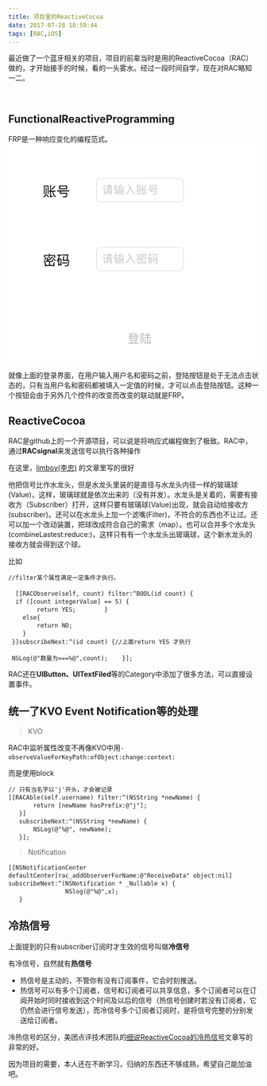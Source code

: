 ```yaml
---
title: 项目里的ReactiveCocoa
date: 2017-07-28 18:59:44
tags: [RAC,iOS] 
---
```




​	最近做了一个蓝牙相关的项目，项目的前辈当时是用的ReactiveCocoa（RAC）做的，才开始接手的时候，看的一头雾水。经过一段时间自学，现在对RAC略知一二。

​	<!-- more -->

## FunctionalReactiveProgramming

FRP是一种响应变化的编程范式。![FRP](/img/FRP.png)



就像上面的登录界面，在用户输入用户名和密码之前，登陆按钮是处于无法点击状态的，只有当用户名和密码都被填入一定值的时候，才可以点击登陆按钮。这种一个按钮会由于另外几个控件的改变而改变的联动就是FRP。

## ReactiveCocoa

RAC是github上的一个开源项目，可以说是将响应式编程做到了极致。RAC中，通过**RACsignal**来发送信号以执行各种操作

在这里，[limboy(李忠)](limboy.me) 的文章里写的很好

他把信号比作水龙头，但是水龙头里装的是直径与水龙头内径一样的玻璃球(Value)，这样，玻璃球就是依次出来的（没有并发）。水龙头是关着的，需要有接收方（Subscriber）打开，这样只要有玻璃球(Value)出现，就会自动给接收方(subscriber)。还可以在水龙头上加一个滤嘴(Filter)，不符合的东西也不让过。还可以加一个改动装置，把球改成符合自己的需求（map）。也可以合并多个水龙头(combineLastest:reduce:)，这样只有有一个水龙头出玻璃球，这个新水龙头的接收方就会得到这个球。



比如

```iOS
//filter某个属性满足一定条件才执行。  

  [[RACObserve(self, count) filter:^BOOL(id count) {
  if ([count integerValue] == 5) {            
		return YES;        }
	else{           
	 	return NO;        
	}   
 }]subscribeNext:^(id count) {//上面return YES 才执行   

 NSLog(@"数量为===%@",count);    }];
```



RAC还在**UIButton、UITextFiled**等的Category中添加了很多方法，可以直接设置事件。





## 统一了KVO Event Notification等的处理

> KVO

RAC中监听属性改变不再像KVO中用```-observeValueForKeyPath:ofObject:change:context:```

而是使用block

```iOS
// 只有当名字以'j'开头，才会被记录
[[RACAble(self.username) filter:^(NSString *newName) {
       return [newName hasPrefix:@"j"];
   }]
   subscribeNext:^(NSString *newName) {
       NSLog(@"%@", newName);
   }];
```

> Notification

```iOS
[[NSNotificationCenter defaultCenter]rac_addObserverForName:@"ReceiveData" object:nil] subscribeNext:^(NSNotification * _Nullable x) {
                NSlog(@"%@",x);
   } 
```



## 冷热信号

上面提到的只有subscriber订阅时才生效的信号叫做**冷信号**

有冷信号，自然就有**热信号**

* 热信号是主动的，不管你有没有订阅事件，它会时刻推送。
* 热信号可以有多个订阅者，信号和订阅者可以共享信息，多个订阅者可以在订阅开始时同时接收到这个时间及以后的信号（热信号创建时若没有订阅者，它仍然会进行信号发送），而冷信号多个订阅者订阅时，是将信号完整的分别发送给订阅者。

冷热信号的区分，美团点评技术团队的[细说ReactiveCocoa的冷热信号](https://tech.meituan.com/talk-about-reactivecocoas-cold-signal-and-hot-signal-part-1.html)文章写的非常的好。





因为项目的需要，本人还在不断学习，归纳的东西还不够成熟，希望自己能加油吧。